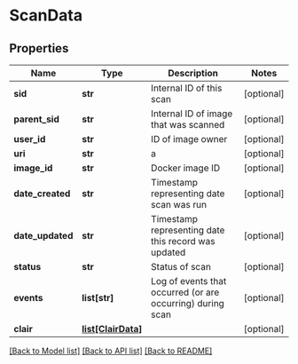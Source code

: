# ScanData

## Properties
Name | Type | Description | Notes
------------ | ------------- | ------------- | -------------
**sid** | **str** | Internal ID of this scan | [optional] 
**parent_sid** | **str** | Internal ID of image that was scanned | [optional] 
**user_id** | **str** | ID of image owner | [optional] 
**uri** | **str** | a | [optional] 
**image_id** | **str** | Docker image ID | [optional] 
**date_created** | **str** | Timestamp representing date scan was run | [optional] 
**date_updated** | **str** | Timestamp representing date this record was updated | [optional] 
**status** | **str** | Status of scan | [optional] 
**events** | **list[str]** | Log of events that occurred (or are occurring) during scan | [optional] 
**clair** | [**list[ClairData]**](ClairData.md) |  | [optional] 

[[Back to Model list]](../README.md#documentation-for-models) [[Back to API list]](../README.md#documentation-for-api-endpoints) [[Back to README]](../README.md)



